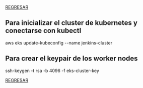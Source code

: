 [REGRESAR](../../README.md)

## Para inicializar el cluster de kubernetes y conectarse con kubectl

aws eks update-kubeconfig --name jenkins-cluster


## Para crear el keypair de los worker nodes

ssh-keygen -t rsa -b 4096 -f eks-cluster-key


[REGRESAR](../../README.md)


